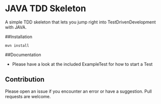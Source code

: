 # JAVA TDD Skeleton

A simple TDD skeleton that lets you jump right into TestDrivenDevelopment with JAVA.

##Installation
```
mvn install
```
##Documentation

 - Please have a look at the included ExampleTest for how to start a Test

## Contribution
 Please open an issue if you encounter an error or have a suggestion. Pull requests are welcome.
